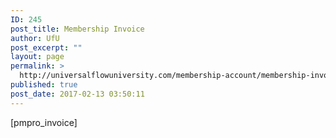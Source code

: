 ```yaml
---
ID: 245
post_title: Membership Invoice
author: UfU
post_excerpt: ""
layout: page
permalink: >
  http://universalflowuniversity.com/membership-account/membership-invoice/
published: true
post_date: 2017-02-13 03:50:11
---
```

[pmpro_invoice]